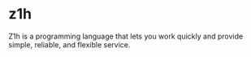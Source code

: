 # z1h
Z1h is a programming language that lets you work quickly and provide simple, reliable, and flexible service.

